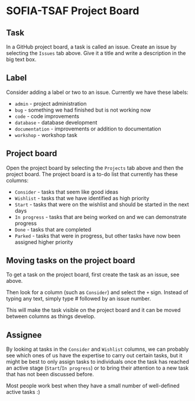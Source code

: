 # SOFIA-TSAF Project Board

## Task

In a GitHub project board, a task is called an issue. Create an issue by
selecting the `Issues` tab above. Give it a title and write a description in the
big text box.

## Label

Consider adding a label or two to an issue. Currently we have these labels:
* `admin` - project administration
* `bug` - something we had finished but is not working now
* `code` - code improvements
* `database` - database development
* `documentation` - improvements or addition to documentation
* `workshop` - workshop task

## Project board

Open the project board by selecting the `Projects` tab above and then the
project board. The project board is a to-do list that currently has these
columns:

* `Consider` - tasks that seem like good ideas
* `Wishlist` - tasks that we have identified as high priority
* `Start` - tasks that were on the wishlist and should be started in the next
  days
* `In progress` - tasks that are being worked on and we can demonstrate progress
* `Done` - tasks that are completed
* `Parked` - tasks that were in progress, but other tasks have now been assigned
  higher priority

## Moving tasks on the project board

To get a task on the project board, first create the task as an issue, see
above.

Then look for a column (such as `Consider`) and select the `+` sign. Instead of
typing any text, simply type # followed by an issue number.

This will make the task visible on the project board and it can be moved between
columns as things develop.

## Assignee

By looking at tasks in the `Consider` and `Wishlist` columns, we can probably
see which ones of us have the expertise to carry out certain tasks, but it might
be best to only assign tasks to individuals once the task has reached an active
stage (`Start`/`In progress`) or to bring their attention to a new task that has
not been discussed before.

Most people work best when they have a small number of well-defined active tasks
:)
